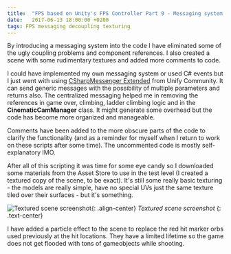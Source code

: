```yaml
---
title:  "FPS based on Unity's FPS Controller Part 9 - Messaging system, textures, code comments"
date:   2017-06-13 18:00:00 +0200
tags: FPS messaging decoupling texturing
---
```

By introducing a messaging system into the code I have eliminated some of the ugly coupling problems and component references. I also created a scene with some rudimentary textures and added more comments to code.
<!--more-->

I could have implemented my own messaging system or used C# events but I just went with using [CSharpMessenger Extended](http://wiki.unity3d.com/index.php?title=CSharpMessenger_Extended) from Unify Community. It can send generic messages with the possibility of multiple parameters and returns also. The centralized messaging helped me in removing the references in game over, climbing, ladder climbing logic and in the **CinematicCamManager** class. It might generate some overhead but the code has become more organized and manageable.

Comments have been added to the more obscure parts of the code to clarify the functionality (and as a reminder for myself when I return to work on these scripts after some time). The uncommented code is mostly self-explanatory IMO.

After all of this scripting it was time for some eye candy so I downloaded some materials from the Asset Store to use in the test level (I created a textured copy of the scene, to be exact). It's still some really basic texturing - the models are really simple, have no special UVs just the same texture tiled over their surfaces - but it's something.

![Textured scene screenshot]({{site.url}}/assets/images/textured-test-scene.jpg){: .align-center}
*Textured scene screenshot*
{: .text-center}

I have added a particle effect to the scene to replace the red hit marker orbs used previously at the hit locations. They have a limited lifetime so the game does not get flooded with tons of gameobjects while shooting.